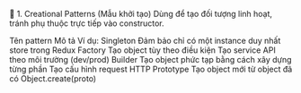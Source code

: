 🧱 1. Creational Patterns (Mẫu khởi tạo)
Dùng để tạo đối tượng linh hoạt, tránh phụ thuộc trực tiếp vào constructor.

Tên pattern Mô tả Ví dụ:
Singleton Đảm bảo chỉ có một instance duy nhất store trong Redux
Factory Tạo object tùy theo điều kiện Tạo service API theo môi trường (dev/prod)
Builder Tạo object phức tạp bằng cách xây dựng từng phần Tạo cấu hình request HTTP
Prototype Tạo object mới từ object đã có Object.create(proto)
